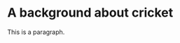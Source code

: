 <!DOCTYPE html>
<html>
<title>Jezza</title>
<body>

<h1>A background about cricket</h1>
<p>This is a paragraph.</p>

</body>
</html>